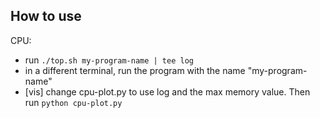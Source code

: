## How to use

CPU:
 - run `./top.sh my-program-name | tee log`
 - in a different terminal, run the program with the name "my-program-name"
 - [vis] change cpu-plot.py to use log and the max memory value. Then run `python cpu-plot.py`
